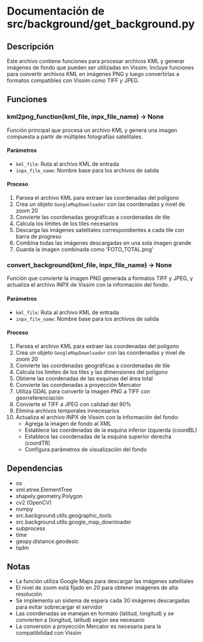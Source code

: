 # Documentación de src/background/get_background.py

## Descripción
Este archivo contiene funciones para procesar archivos KML y generar imágenes de fondo que pueden ser utilizadas en Vissim. Incluye funciones para convertir archivos KML en imágenes PNG y luego convertirlas a formatos compatibles con Vissim como TIFF y JPEG.

## Funciones

### kml2png_function(kml_file, inpx_file_name) -> None
Función principal que procesa un archivo KML y genera una imagen compuesta a partir de múltiples fotografías satelitales.

#### Parámetros
- `kml_file`: Ruta al archivo KML de entrada
- `inpx_file_name`: Nombre base para los archivos de salida

#### Proceso
1. Parsea el archivo KML para extraer las coordenadas del polígono
2. Crea un objeto `GoogleMapDownloader` con las coordenadas y nivel de zoom 20
3. Convierte las coordenadas geográficas a coordenadas de tile
4. Calcula los límites de los tiles necesarios
5. Descarga las imágenes satelitales correspondientes a cada tile con barra de progreso
6. Combina todas las imágenes descargadas en una sola imagen grande
7. Guarda la imagen combinada como 'FOTO_TOTAL.png'

### convert_background(kml_file, inpx_file_name) -> None
Función que convierte la imagen PNG generada a formatos TIFF y JPEG, y actualiza el archivo INPX de Vissim con la información del fondo.

#### Parámetros
- `kml_file`: Ruta al archivo KML de entrada
- `inpx_file_name`: Nombre base para los archivos de salida

#### Proceso
1. Parsea el archivo KML para extraer las coordenadas del polígono
2. Crea un objeto `GoogleMapDownloader` con las coordenadas y nivel de zoom 20
3. Convierte las coordenadas geográficas a coordenadas de tile
4. Calcula los límites de los tiles y las dimensiones del polígono
5. Obtiene las coordenadas de las esquinas del área total
6. Convierte las coordenadas a proyección Mercator
7. Utiliza GDAL para convertir la imagen PNG a TIFF con georreferenciación
8. Convierte el TIFF a JPEG con calidad del 90%
9. Elimina archivos temporales innecesarios
10. Actualiza el archivo INPX de Vissim con la información del fondo:
    - Agrega la imagen de fondo al XML
    - Establece las coordenadas de la esquina inferior izquierda (coordBL)
    - Establece las coordenadas de la esquina superior derecha (coordTR)
    - Configura parámetros de visualización del fondo

## Dependencias
- os
- xml.etree.ElementTree
- shapely.geometry.Polygon
- cv2 (OpenCV)
- numpy
- src.background.utils.geographic_tools
- src.background.utils.google_map_downloader
- subprocess
- time
- geopy.distance.geodesic
- tqdm

## Notas
- La función utiliza Google Maps para descargar las imágenes satelitales
- El nivel de zoom está fijado en 20 para obtener imágenes de alta resolución
- Se implementa un sistema de espera cada 30 imágenes descargadas para evitar sobrecargar el servidor
- Las coordenadas se manejan en formato (latitud, longitud) y se convierten a (longitud, latitud) según sea necesario
- La conversión a proyección Mercator es necesaria para la compatibilidad con Vissim
